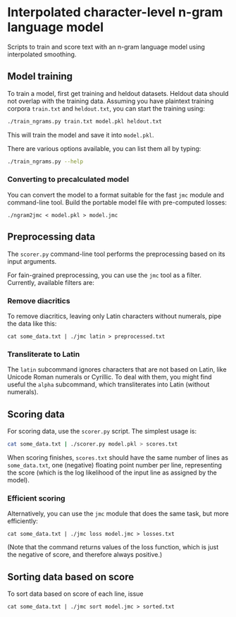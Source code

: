 # Interpolated character-level n-gram language model #

Scripts to train and score text with an n-gram language model using
interpolated smoothing.

## Model training ##

To train a model, first get training and heldout datasets. Heldout data should
not overlap with the training data. Assuming you have plaintext training corpora
`train.txt` and `heldout.txt`, you can start the training using:

```bash
./train_ngrams.py train.txt model.pkl heldout.txt
```

This will train the model and save it into `model.pkl`.

There are various options available, you can list them all by typing:

```bash
./train_ngrams.py --help
```

### Converting to precalculated model

You can convert the model to a format suitable for the fast `jmc` module
and command-line tool. Build the portable model file with pre-computed
losses:

    ./ngram2jmc < model.pkl > model.jmc

## Preprocessing data

The `scorer.py` command-line tool performs the preprocessing based on
its input arguments.

For fain-grained preprocessing, you can use the `jmc` tool as a filter.
Currently, available filters are:

### Remove diacritics

To remove diacritics, leaving only Latin characters without numerals,
pipe the data like this:

    cat some_data.txt | ./jmc latin > preprocessed.txt

### Transliterate to Latin

The `latin` subcommand ignores characters that are not based on Latin,
like Unicode Roman numerals or Cyrillic. To deal with them, you might
find useful the `alpha` subcommand, which transliterates into Latin
(without numerals).

## Scoring data ##

For scoring data, use the `scorer.py` script. The simplest usage is:

```bash
cat some_data.txt | ./scorer.py model.pkl > scores.txt
```

When scoring finishes, `scores.txt` should have the same number of lines as
`some_data.txt`, one (negative) floating point number per line, representing
the score (which is the log likelihood of the input line as assigned by the
model).

### Efficient scoring

Alternatively, you can use the `jmc` module that does the same task, but
more efficiently:

    cat some_data.txt | ./jmc loss model.jmc > losses.txt

(Note that the command returns values of the loss function, which is
just the negative of score, and therefore always positive.)

## Sorting data based on score

To sort data based on score of each line, issue

    cat some_data.txt | ./jmc sort model.jmc > sorted.txt
